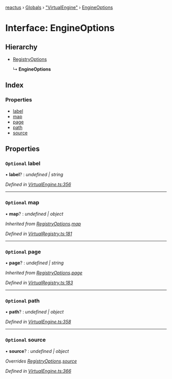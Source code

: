 [reactus](../README.md) › [Globals](../globals.md) › ["VirtualEngine"](../modules/_virtualengine_.md) › [EngineOptions](_virtualengine_.engineoptions.md)

# Interface: EngineOptions

## Hierarchy

* [RegistryOptions](_virtualregistry_.registryoptions.md)

  ↳ **EngineOptions**

## Index

### Properties

* [label](_virtualengine_.engineoptions.md#optional-label)
* [map](_virtualengine_.engineoptions.md#optional-map)
* [page](_virtualengine_.engineoptions.md#optional-page)
* [path](_virtualengine_.engineoptions.md#optional-path)
* [source](_virtualengine_.engineoptions.md#optional-source)

## Properties

### `Optional` label

• **label**? : *undefined | string*

*Defined in [VirtualEngine.ts:356](https://github.com/Openovate/reactus/blob/0600fe9/src/VirtualEngine.ts#L356)*

___

### `Optional` map

• **map**? : *undefined | object*

*Inherited from [RegistryOptions](_virtualregistry_.registryoptions.md).[map](_virtualregistry_.registryoptions.md#optional-map)*

*Defined in [VirtualRegistry.ts:181](https://github.com/Openovate/reactus/blob/0600fe9/src/VirtualRegistry.ts#L181)*

___

### `Optional` page

• **page**? : *undefined | string*

*Inherited from [RegistryOptions](_virtualregistry_.registryoptions.md).[page](_virtualregistry_.registryoptions.md#optional-page)*

*Defined in [VirtualRegistry.ts:183](https://github.com/Openovate/reactus/blob/0600fe9/src/VirtualRegistry.ts#L183)*

___

### `Optional` path

• **path**? : *undefined | object*

*Defined in [VirtualEngine.ts:358](https://github.com/Openovate/reactus/blob/0600fe9/src/VirtualEngine.ts#L358)*

___

### `Optional` source

• **source**? : *undefined | object*

*Overrides [RegistryOptions](_virtualregistry_.registryoptions.md).[source](_virtualregistry_.registryoptions.md#optional-source)*

*Defined in [VirtualEngine.ts:366](https://github.com/Openovate/reactus/blob/0600fe9/src/VirtualEngine.ts#L366)*
